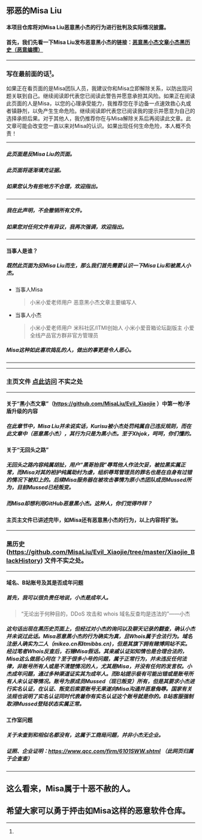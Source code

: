 ## 邪恶的Misa Liu
#### 本项目仓库将对Misa Liu恶意黑小杰的行为进行批判及实际情况披露。
#### 首先，我们先看一下Misa Liu发布恶意黑小杰的链接：<kbd>[恶意黑小杰文章](https://github.com/MisaLiu/Evil_Xiaojie)</kbd><kbd>[小杰黑历史（恶意编撰）](https://github.com/MisaLiu/Evil_Xiaojie/tree/master/Xiaojie_BlackHistory)</kbd>
***
### 写在最前面的话[^必读！出现问题概不负责]。

[^必读！出现问题概不负责]:
如果正在看页面的是Misa团队人员，我建议你和Misa立即解除关系，以防出现问题关联到自己。继续阅读即代表您已阅读此警告并愿意承担其风险。如果正在阅读此页面的人是Misa，以您的心理承受能力，我推荐您在手边备一点速效救心丸或者镇静剂，以免产生生命危险。继续阅读即代表您已阅读我的提示并愿意为自己的选择承担后果。对于其他人，我仍推荐你在与Misa解除关系后再阅读此文章。此文章可能会改变您一直以来对Misa的认识。如果出现任何生命危险，本人概不负责！
***
##### 此页面是反Misa Liu的页面。
##### 此页面将逐渐填充证据。
##### 如果您认为有些地方不合理，欢迎指出。
***
##### 我在此声明，不会撤销所有文件。
##### 如果您对任何文件有异议，我再次强调，欢迎指出。
***
#### 当事人是谁？
##### 既然此页面为反Misa Liu而生，那么我们首先需要认识一下Misa Liu和被黑人小杰。
* 当事人Misa
    > 小米小爱老师用户
    > 恶意黑小杰文章主要编写人
* 当事人小杰
    > 小米小爱老师用户
    > 米科社区/ITMI创始人
    > 小米小爱音箱论坛副版主
    > 小爱全线产品官方群非官方管理员
##### Misa这种如此喜欢捣乱的人，做出的事更是令人恶心。
***

***
### 主页文件 [点此访问](https://github.com/MisaLiu/Evil_Xiaojie) 不实之处
***
#### 关于“黑小杰文章”（https://github.com/MisaLiu/Evil_Xiaojie ）中第一枪/矛盾升级的内容
##### 在此章节中，Misa Liu并未说实话，Kurisu被小杰处罚纯属自己违反规则，而在此文章中（恶意黑小杰），其行为只是为黑小杰。至于Xhjok，呵呵，你们懂的。
#### 关于“无回头之路”
##### 无回头之路内容纯属胡扯，用户“黑哥抬我”辱骂他人作法欠妥，被拉黑实属正常，而Misa对其的袒护纯属助纣为虐，组织辱骂管理员的罪名也是在自身有过错的情况下被扣上的。后续Misa服务器在被攻击事情为原小杰团队成员Mussed所为，目前Mussed已经叛变。
##### 而Misa却想利用GitHub恶意黑小杰。这种人，你们觉得咋样？
#### 主页主文件已讲述完毕，如Misa还有恶意黑小杰的行为，以上内容将扩张。
***
### 黑历史 (https://github.com/MisaLiu/Evil_Xiaojie/tree/master/Xiaojie_BlackHistory) 文件不实之处。
***
#### 域名、B站账号及其是否成年问题
##### 首先，我可以很负责任地说，小杰是成年人。
> “无论出于何种目的，DDoS 攻击和 whois 域名反查均是违法的”——小杰
##### 这句话出现在黑历史页面上，但经过对小杰的询问以及聊天记录的翻查，确认小杰并未说过此话。Misa恶意黑小杰的行为确实为真，且Whois属于合法行为。域名注册人确实为二人（mikeo.cn和itmibbs.cn)，但是其旗下拥有赌博网站不实。经过笔者Whois反查后，石锤Misa假话。其亲戚认证如知情也是合理合法的，Misa这么做居心何在？至于很多小号的问题，属于正常行为，并未违反任何法律，非账号所有人或是不清楚情况的人，尤其是Misa，并没有任何的发言权。小杰成年问题，通过多种渠道证实其为成年人。而B站提示极有可能出错或是账号所有人未认证等情况。账号为原成员Mussed（现已叛变）所有，但是其要求小杰进行实名认证，在认证、叛变后索要账号无果遂向Misa沟通并恶意侮辱。国家有关法规也说明了实名认证同时代表着你有实名认证这个账号就是你的。B站客服强制取消Mussed登陆状态实属正常。
#### 工作室问题
##### 关于未查到和相似名都没有，这属于工商局问题，并非小杰无企业。
##### 证照、企业证明：https://www.qcc.com/firm/6101SWW.shtml （此网页归属于企查查）
***
## 这么看来，Misa属于十恶不赦的人。
## 希望大家可以勇于抨击如Misa这样的恶意软件仓库。
